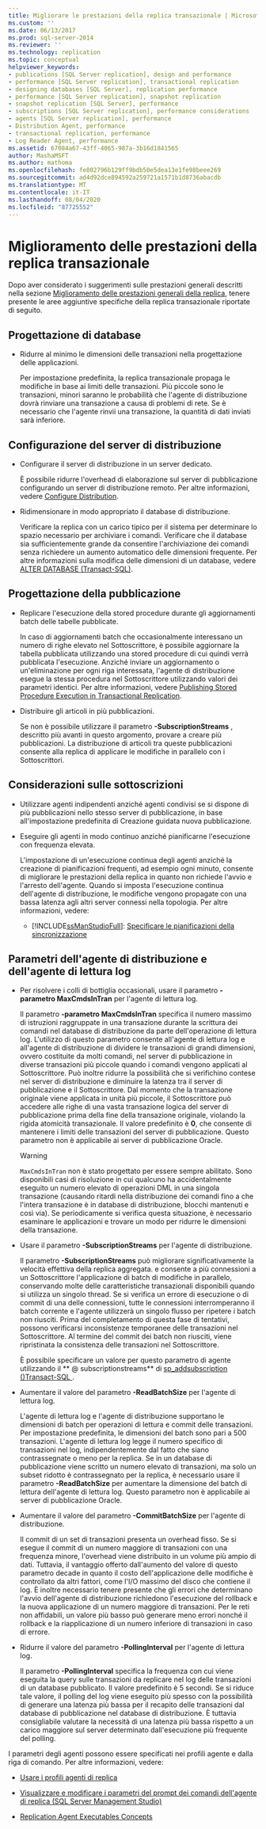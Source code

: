 ```yaml
---
title: Migliorare le prestazioni della replica transazionale | Microsoft Docs
ms.custom: ''
ms.date: 06/13/2017
ms.prod: sql-server-2014
ms.reviewer: ''
ms.technology: replication
ms.topic: conceptual
helpviewer_keywords:
- publications [SQL Server replication], design and performance
- performance [SQL Server replication], transactional replication
- designing databases [SQL Server], replication performance
- performance [SQL Server replication], snapshot replication
- snapshot replication [SQL Server], performance
- subscriptions [SQL Server replication], performance considerations
- agents [SQL Server replication], performance
- Distribution Agent, performance
- transactional replication, performance
- Log Reader Agent, performance
ms.assetid: 67084a67-43ff-4065-987a-3b16d1841565
author: MashaMSFT
ms.author: mathoma
ms.openlocfilehash: fe802796b129ff9bdb50e5dea13e1fe98beee269
ms.sourcegitcommit: ad4d92dce894592a259721a1571b1d8736abacdb
ms.translationtype: MT
ms.contentlocale: it-IT
ms.lasthandoff: 08/04/2020
ms.locfileid: "87725552"
---
```

# <a name="enhance-transactional-replication-performance"></a>Miglioramento delle prestazioni della replica transazionale
  Dopo aver considerato i suggerimenti sulle prestazioni generali descritti nella sezione [Miglioramento delle prestazioni generali della replica](enhance-general-replication-performance.md), tenere presente le aree aggiuntive specifiche della replica transazionale riportate di seguito.  
  
## <a name="database-design"></a>Progettazione di database  
  
-   Ridurre al minimo le dimensioni delle transazioni nella progettazione delle applicazioni.  
  
     Per impostazione predefinita, la replica transazionale propaga le modifiche in base ai limiti delle transazioni. Più piccole sono le transazioni, minori saranno le probabilità che l'agente di distribuzione dovrà rinviare una transazione a causa di problemi di rete. Se è necessario che l'agente rinvii una transazione, la quantità di dati inviati sarà inferiore.  
  
## <a name="distributor-configuration"></a>Configurazione del server di distribuzione  
  
-   Configurare il server di distribuzione in un server dedicato.  
  
     È possibile ridurre l'overhead di elaborazione sul server di pubblicazione configurando un server di distribuzione remoto. Per altre informazioni, vedere [Configure Distribution](../configure-distribution.md).  
  
-   Ridimensionare in modo appropriato il database di distribuzione.  
  
     Verificare la replica con un carico tipico per il sistema per determinare lo spazio necessario per archiviare i comandi. Verificare che il database sia sufficientemente grande da consentire l'archiviazione dei comandi senza richiedere un aumento automatico delle dimensioni frequente. Per altre informazioni sulla modifica delle dimensioni di un database, vedere [ALTER DATABASE &#40;Transact-SQL&#41;](/sql/t-sql/statements/alter-database-transact-sql).  
  
## <a name="publication-design"></a>Progettazione della pubblicazione  
  
-   Replicare l'esecuzione della stored procedure durante gli aggiornamenti batch delle tabelle pubblicate.  
  
     In caso di aggiornamenti batch che occasionalmente interessano un numero di righe elevato nel Sottoscrittore, è possibile aggiornare la tabella pubblicata utilizzando una stored procedure di cui quindi verrà pubblicata l'esecuzione. Anziché inviare un aggiornamento o un'eliminazione per ogni riga interessata, l'agente di distribuzione esegue la stessa procedura nel Sottoscrittore utilizzando valori dei parametri identici. Per altre informazioni, vedere [Publishing Stored Procedure Execution in Transactional Replication](../transactional/publishing-stored-procedure-execution-in-transactional-replication.md).  
  
-   Distribuire gli articoli in più pubblicazioni.  
  
     Se non è possibile utilizzare il parametro **-SubscriptionStreams** , descritto più avanti in questo argomento, provare a creare più pubblicazioni. La distribuzione di articoli tra queste pubblicazioni consente alla replica di applicare le modifiche in parallelo con i Sottoscrittori.  
  
## <a name="subscription-considerations"></a>Considerazioni sulle sottoscrizioni  
  
-   Utilizzare agenti indipendenti anziché agenti condivisi se si dispone di più pubblicazioni nello stesso server di pubblicazione, in base all'impostazione predefinita di Creazione guidata nuova pubblicazione.  
  
-   Eseguire gli agenti in modo continuo anziché pianificarne l'esecuzione con frequenza elevata.  
  
     L'impostazione di un'esecuzione continua degli agenti anziché la creazione di pianificazioni frequenti, ad esempio ogni minuto, consente di migliorare le prestazioni della replica in quanto non richiede l'avvio e l'arresto dell'agente. Quando si imposta l'esecuzione continua dell'agente di distribuzione, le modifiche vengono propagate con una bassa latenza agli altri server connessi nella topologia. Per altre informazioni, vedere:  
  
    -   [!INCLUDE[ssManStudioFull](../../../includes/ssmanstudiofull-md.md)]: [Specificare le pianificazioni della sincronizzazione](../specify-synchronization-schedules.md)  
  
## <a name="distribution-agent-and-log-reader-agent-parameters"></a>Parametri dell'agente di distribuzione e dell'agente di lettura log  
  
-   Per risolvere i colli di bottiglia occasionali, usare il parametro **-parametro MaxCmdsInTran** per l'agente di lettura log.  
  
     Il parametro **-parametro MaxCmdsInTran** specifica il numero massimo di istruzioni raggruppate in una transazione durante la scrittura dei comandi nel database di distribuzione da parte dell'operazione di lettura log. L'utilizzo di questo parametro consente all'agente di lettura log e all'agente di distribuzione di dividere le transazioni di grandi dimensioni, ovvero costituite da molti comandi, nel server di pubblicazione in diverse transazioni più piccole quando i comandi vengono applicati al Sottoscrittore. Può inoltre ridurre la possibilità che si verifichino contese nel server di distribuzione e diminuire la latenza tra il server di pubblicazione e il Sottoscrittore. Dal momento che la transazione originale viene applicata in unità più piccole, il Sottoscrittore può accedere alle righe di una vasta transazione logica del server di pubblicazione prima della fine della transazione originale, violando la rigida atomicità transazionale. Il valore predefinito è **0**, che consente di mantenere i limiti delle transazioni del server di pubblicazione. Questo parametro non è applicabile ai server di pubblicazione Oracle.  
  
    > [!WARNING]  
    >  `MaxCmdsInTran` non è stato progettato per essere sempre abilitato. Sono disponibili casi di risoluzione in cui qualcuno ha accidentalmente eseguito un numero elevato di operazioni DML in una singola transazione (causando ritardi nella distribuzione dei comandi fino a che l'intera transazione è in database di distribuzione, blocchi mantenuti e così via). Se periodicamente si verifica questa situazione, è necessario esaminare le applicazioni e trovare un modo per ridurre le dimensioni della transazione.  
  
-   Usare il parametro **-SubscriptionStreams** per l'agente di distribuzione.  
  
     Il parametro **-SubscriptionStreams** può migliorare significativamente la velocità effettiva della replica aggregata. e consente a più connessioni a un Sottoscrittore l'applicazione di batch di modifiche in parallelo, conservando molte delle caratteristiche transazionali disponibili quando si utilizza un singolo thread. Se si verifica un errore di esecuzione o di commit di una delle connessioni, tutte le connessioni interromperanno il batch corrente e l'agente utilizzerà un singolo flusso per ripetere i batch non riusciti. Prima del completamento di questa fase di tentativi, possono verificarsi inconsistenze temporanee delle transazioni nel Sottoscrittore. Al termine del commit dei batch non riusciti, viene ripristinata la consistenza delle transazioni nel Sottoscrittore.  
  
     È possibile specificare un valore per questo parametro di agente utilizzando il ** \@ subscriptionstreams** di [sp_addsubscription &#40;&#41;Transact-SQL ](/sql/relational-databases/system-stored-procedures/sp-addsubscription-transact-sql).  
  
-   Aumentare il valore del parametro **-ReadBatchSize** per l'agente di lettura log.  
  
     L'agente di lettura log e l'agente di distribuzione supportano le dimensioni di batch per operazioni di lettura e commit delle transazioni. Per impostazione predefinita, le dimensioni del batch sono pari a 500 transazioni. L'agente di lettura log legge il numero specifico di transazioni nel log, indipendentemente dal fatto che siano contrassegnate o meno per la replica. Se in un database di pubblicazione viene scritto un numero elevato di transazioni, ma solo un subset ridotto è contrassegnato per la replica, è necessario usare il parametro **-ReadBatchSize** per aumentare la dimensione del batch di lettura dell'agente di lettura log. Questo parametro non è applicabile ai server di pubblicazione Oracle.  
  
-   Aumentare il valore del parametro **-CommitBatchSize** per l'agente di distribuzione.  
  
     Il commit di un set di transazioni presenta un overhead fisso. Se si esegue il commit di un numero maggiore di transazioni con una frequenza minore, l'overhead viene distribuito in un volume più ampio di dati. Tuttavia, il vantaggio offerto dall'aumento del valore di questo parametro decade in quanto il costo dell'applicazione delle modifiche è controllato da altri fattori, come l'I/O massimo del disco che contiene il log. È inoltre necessario tenere presente che gli errori che determinano l'avvio dell'agente di distribuzione richiedono l'esecuzione del rollback e la nuova applicazione di un numero maggiore di transazioni. Per le reti non affidabili, un valore più basso può generare meno errori nonché il rollback e la riapplicazione di un numero inferiore di transazioni in caso di errore.  
  
-   Ridurre il valore del parametro **-PollingInterval** per l'agente di lettura log.  
  
     Il parametro **-PollingInterval** specifica la frequenza con cui viene eseguita la query sulle transazioni da replicare nel log delle transazioni di un database pubblicato. Il valore predefinito è 5 secondi. Se si riduce tale valore, il polling del log viene eseguito più spesso con la possibilità di generare una latenza più bassa per il recapito delle transazioni dal database di pubblicazione nel database di distribuzione. È tuttavia consigliabile valutare la necessità di una latenza più bassa rispetto a un carico maggiore sul server determinato dall'esecuzione più frequente del polling.  
  
 I parametri degli agenti possono essere specificati nei profili agente e dalla riga di comando. Per altre informazioni, vedere:  
  
-   [Usare i profili agenti di replica](../agents/replication-agent-profiles.md)  
  
-   [Visualizzare e modificare i parametri del prompt dei comandi dell'agente di replica &#40;SQL Server Management Studio&#41;](../agents/view-and-modify-replication-agent-command-prompt-parameters.md)  
  
-   [Replication Agent Executables Concepts](../concepts/replication-agent-executables-concepts.md)  
  
  
